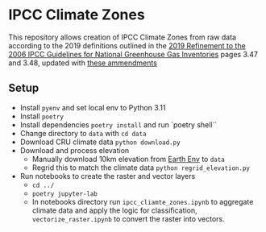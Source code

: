 # IPCC Climate Zones

This repository allows creation of IPCC Climate Zones from raw data according to the 2019 definitions outlined in the [2019 Refinement to the 2006 IPCC Guidelines for National Greenhouse Gas Inventories](https://www.ipcc-nggip.iges.or.jp/public/2019rf/pdf/4_Volume4/19R_V4_Ch03_Land%20Representation.pdf) pages 3.47 and 3.48, updated with [these ammendments](https://www.ipcc-nggip.iges.or.jp/public/2019rf/corrigenda1.html)


## Setup
* Install `pyenv` and set local env to Python 3.11
* Install `poetry`
* Install dependencies `poetry install` and run `poetry shell``
* Change directory to `data` with `cd data`
* Download CRU climate data `python download.py`
* Download and process elevation
    * Manually download 10km elevation from [Earth Env](https://www.earthenv.org/topography) to `data`
    * Regrid this to match the climate data `python regrid_elevation.py`
* Run notebooks to create the raster and vector layers
    * `cd ../` 
    * `poetry jupyter-lab`
    * In notebooks directory run `ipcc_cliamte_zones.ipynb` to aggregate climate data and apply the logic for classification, `vectorize_raster.ipynb` to convert the raster into vectors.
